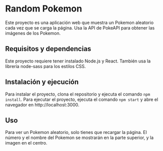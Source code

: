 # Random Pokemon

Este proyecto es una aplicación web que muestra un Pokemon aleatorio cada vez que se carga la página. Usa la API de PokeAPI para obtener las imágenes de los Pokemon.

## Requisitos y dependencias

Este proyecto requiere tener instalado Node.js y React. También usa la librería node-sass para los estilos CSS.

## Instalación y ejecución

Para instalar el proyecto, clona el repositorio y ejecuta el comando `npm install`. Para ejecutar el proyecto, ejecuta el comando `npm start` y abre el navegador en http://localhost:3000.

## Uso

Para ver un Pokemon aleatorio, solo tienes que recargar la página. El número y el nombre del Pokemon se mostrarán en la parte superior, y la imagen en el centro.


